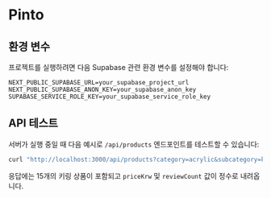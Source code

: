 # Pinto

## 환경 변수

프로젝트를 실행하려면 다음 Supabase 관련 환경 변수를 설정해야 합니다:

```
NEXT_PUBLIC_SUPABASE_URL=your_supabase_project_url
NEXT_PUBLIC_SUPABASE_ANON_KEY=your_supabase_anon_key
SUPABASE_SERVICE_ROLE_KEY=your_supabase_service_role_key
```

## API 테스트

서버가 실행 중일 때 다음 예시로 `/api/products` 엔드포인트를 테스트할 수 있습니다:

```bash
curl "http://localhost:3000/api/products?category=acrylic&subcategory=keyring"
```

응답에는 15개의 키링 상품이 포함되고 `priceKrw` 및 `reviewCount` 값이 정수로 내려옵니다.
